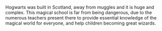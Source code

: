 
Hogwarts was built in Scotland, away from muggles and it
is huge and complex. This magical school is far from being
dangerous, due to the numerous teachers present there
to provide essential knowledge of the magical world for
everyone, and help children becoming great wizards.
